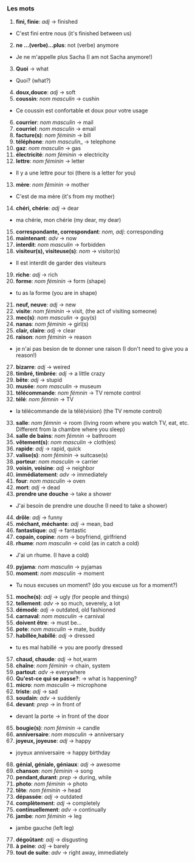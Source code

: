 ### Les mots

1. __fini, finie__: _adj_ -> finished
* C'est fini entre nous (it's finished between us)
2. __ne ...(verbe)...plus__: not (verbe) anymore
* Je ne m'appelle plus Sacha (I am not Sacha anymore!)
3. __Quoi__ -> what
* Quoi? (what?)
4. __doux,douce__: _adj_ -> soft 
5. __coussin__: _nom masculin_ -> cushin 
* Ce coussin est confortable et doux pour votre usage
6. __courrier__: _nom masculin_ -> mail 
7. __courriel__: _nom masculin_ -> email
8. __facture(s)__: _nom féminin_ -> bill 
9. __téléphone__: _nom masculin__ -> telephone
10. __gaz__: _nom masculin_ -> gas
11. __électricité__: _nom féminin_ -> electricity
12. __lettre__: _nom féminin_ -> letter
* Il y a une lettre pour toi (there is a letter for you)
13. __mère__: _nom féminin_ -> mother
* C'est de ma mère (it's from my mother)
14. __chéri, chérie__: _adj_ -> dear
* ma chérie, mon chérie (my dear, my dear)
15. __correspondante, correspondant__: _nom, adj_: corresponding
16. __maintenant__: _adv_ -> now
17. __interdit__: _nom masculin_ -> forbidden
18. __visiteur(s), visiteuse(s)__: _nom_ -> visitor(s)
* Il est interdit de garder des visiteurs
19. __riche__: _adj_ -> rich
20. __forme__: _nom féminin_ -> form (shape)
* tu as la forme (you are in shape)
21. __neuf, neuve__: _adj_ -> new
22. __visite__: _nom féminin_ -> visit, (the act of visiting someone)
23. __mec(s)__: _nom masculin_ -> guy(s)
24. __nanas__: _nom féminin_ -> girl(s)
25. __clair, claire__: _adj_ -> clear
26. __raison__: _nom féminin_ -> reason
* je n'ai pas besion de te donner une raison (I don't need to give you a reason!)
27. __bizarre__: _adj_ -> weired
28. __timbré, timbrée__: _adj_ -> a little crazy
29. __bête__: _adj_ -> stupid
30. __musée__: _nom masculin_ -> museum
31. __télécommande__: _nom fémnin_ -> TV remote control
32. __télé__: _nom fémnin_ -> TV
* la télécommande de la télé(vision) (the TV remote control)
33. __salle__: _nom fémnin_ -> room (living room where you watch TV, eat, etc. Different from la chambre where you sleep)
34. __salle de bains__: _nom fémnin_ -> bathroom
35. __vêtement(s)__: _nom masculin_ -> cloth(es)
36. __rapide__: _adj_ -> rapid, quick
37. __valise(s)__: _nom féminin_ -> suitcase(s)
38. __porteur__: _nom masculin_ -> carrier
39. __voisin, voisine__: _adj_ -> neighbor
40. __immédiatement__: _adv_ -> immediately
41. __four__: _nom masculin_ -> oven
42. __mort__: _adj_ -> dead
43. __prendre une douche__ -> take a shower
* J'ai besoin de prendre une douche (I need to take a shower)
44. __drôle__: _adj_ -> funny
45. __méchant, méchante__: _adj_ -> mean, bad
46. __fantastique__: _adj_ -> fantastic
47. __copain, copine__: _nom_ -> boyfriend, girlfriend
48. __rhume__: _nom masculin_ -> cold (as in catch a cold)
* J'ai un rhume. (I have a cold)
49. __pyjama__: _nom masculin_ -> pyjamas
50. __moment__: _nom masculin_ -> moment
* Tu nous excuses un moment? (do you excuse us for a moment?)
51. __moche(s)__: _adj_ -> ugly (for people and things)
52. __tellement__: _adv_ -> so much, severely, a lot 
52. __démodé__: _adj_ -> outdated, old fashioned
53. __carnaval__: _nom masculin_ -> carnival
54. __doivent être__: -> must be...
55. __pote__: _nom masculin_ -> mate, buddy
56. __habillée,habillé__: _adj_ -> dressed
* tu es mal habillé -> you are poorly dressed
57. __chaud, chaude__: _adj_ -> hot,warm
58. __chaîne__: _nom féminin_ -> chain, system
59. __partout__: _adv_ -> everywhere
60. __Qu'est-ce qui se passe?__: -> what is happening?
61. __micro__: _nom masculin_ -> microphone
62. __triste__: _adj_ -> sad
63. __soudain__: _adv_ -> suddenly
64. __devant__: _prep_ -> in front of
* devant la porte -> in front of the door
65. __bougie(s)__: _nom féminin_ -> candle
66. __anniversaire__: _nom masculin_ -> anniversary
67. __joyeux, joyeuse__: _adj_ -> happy
* joyeux anniversaire -> happy birthday
68. __génial, géniale, géniaux__: _adj_ -> awesome
69. __chanson__: _nom féminin_ -> song
70. __pendant,durant__: _prep_ -> during, while
71. __photo__: _nom féminin_ -> photo
72. __tête__: _nom féminin_ -> head
73. __dépassée__: _adj_ -> outdated
74. __complètement__: _adj_ -> completely
75. __continuellement__: _adv_ -> continually
76. __jambe__: _nom féminin_ -> leg
* jambe gauche (left leg)
77. __dégoûtant__: _adj_ -> disgusting
78. __à peine__: _adj_ -> barely
79. __tout de suite__: _adv_ -> right away, immediately

